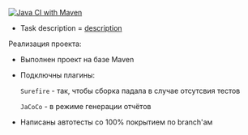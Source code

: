 [![Java CI with Maven](https://github.com/ValeriaBorisova/Radio/actions/workflows/maven.yml/badge.svg)](https://github.com/ValeriaBorisova/Radio/actions/workflows/maven.yml)

* Task description = [description](https://github.com/netology-code/javaqa-homeworks/tree/master/oop1#%D0%B7%D0%B0%D0%B4%D0%B0%D1%87%D0%B0-2---%D1%80%D0%B0%D0%B4%D0%B8%D0%BE%D0%BC%D0%B0%D0%BD)

Реализация проекта:
* Выполнен проект на базе Maven
* Подключны плагины:

   ```Surefire``` -  так, чтобы сборка падала в случае отсутсвия тестов
   
   ```JaCoCo``` -  в режиме генерации отчётов 
* Написаны автотесты со 100% покрытием по branch'ам   
